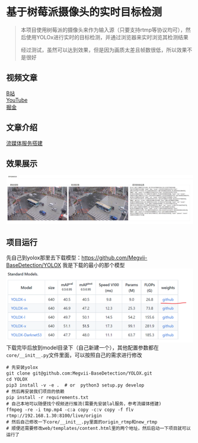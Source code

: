 # 基于树莓派摄像头的实时目标检测

> 本项目使用树莓派的摄像头来作为输入源（只要支持rtmp等协议均可），然后使用YOLOx进行实时的目标检测，并通过浏览器来实时浏览其检测结果
> 
> 经过测试，虽然可以达到效果，但是因为画质太差且帧数很低，所以效果不是很好
## 视频文章
[B站](https://www.bilibili.com/video/BV1i8411x7wg)<br>
[YouTube](https://youtu.be/jX2sMaqy60Y)<br>
[掘金](https://juejin.cn/post/7151226728697266189/)
## 文章介绍
[流媒体服务搭建](./video.md)

## 效果展示
![](images/b6ce3ac0.png)
## 项目运行
先自己到yolox那里去下载模型：https://github.com/Megvii-BaseDetection/YOLOX 我是下载的最小的那个模型
![](images/4e4fb752.png)
下载完毕后放到model目录下（自己新建一个），其他配置参数都在`core/__init__.py`文件里面，可以按照自己的需求进行修改
```shell
# 先安装yolox
git clone git@github.com:Megvii-BaseDetection/YOLOX.git
cd YOLOX
pip3 install -v -e .  # or  python3 setup.py develop
# 然后再安装我们项目的依赖
pip install -r requirements.txt
# 自己本地可以随便找个视频进行推流(需要先安装lal服务，参考流媒体搭建)
ffmpeg -re -i tmp.mp4 -c:a copy -c:v copy -f flv rtmp://192.168.1.30:8100/live/origin
# 然后自己修改一下core/__init__.py里面的origin_rtmp和new_rtmp
# 顺便还需要修改web/templates/content.html里的两个地址，然后启动一下项目就可以运行了
```
